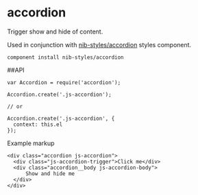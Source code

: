accordion
=========

Trigger show and hide of content.

Used in conjunction with [nib-styles/accordion](https://github.com/nib-styles/accordion) styles component.

```
component install nib-styles/accordion
```

##API

```
var Accordion = require('accordion');

Accordion.create('.js-accordion');

// or

Accordion.create('.js-accordion', { 
  context: this.el 
});
```

Example markup

```
<div class="accordion js-accordion">
  <div class="js-accordion-trigger">Click me</div>
  <div class="accordion__body js-accordion-body">
      Show and hide me
  </div>
</div>
```
